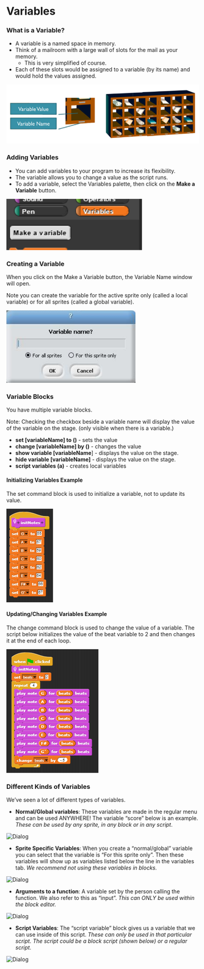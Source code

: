 # Variables

### What is a Variable? <a id="different-kinds-of-variables"></a>

* A variable is a named space in memory. 
* Think of a mailroom with a large wall of slots for the mail as your memory. 
  * This is very simplified of course. 
* Each of these slots would be assigned to a variable \(by its name\) and would hold the values assigned.

![](.gitbook/assets/image%20%2840%29.png)

### Adding Variables

* You can add variables to your program to increase its flexibility. 
* The variable allows you to change a value as the script runs. 
* To add a variable, select the Variables palette, then click on the **Make a Variable** button.

![](.gitbook/assets/image%20%28111%29.png)

### Creating a Variable <a id="different-kinds-of-variables"></a>

When you click on the Make a Variable button, the Variable Name window will open.

Note you can create the variable for the active sprite only \(called a local variable\) or for all sprites \(called a global variable\).

![](.gitbook/assets/image%20%2823%29.png)

### Variable Blocks <a id="different-kinds-of-variables"></a>

You have multiple variable blocks.

Note: Checking the checkbox beside a variable name will display the value of the variable on the stage. \(only visible when there is a variable.\) 

* **set \[variableName\] to \(\)** - sets the value 
* **change \[variableName\] by \(\)** - changes the value
* **show variable \[variableName**\] - displays the value on the stage. 
* **hide variable \[variableName\]** - displays the value on the stage. 
* **script variables \(a\)** - creates local variables

#### Initializing Variables Example

The set command block is used to initialize a variable, not to update its value.

![](.gitbook/assets/image%20%2871%29.png)

#### Updating/Changing Variables Example

The change command block is used to change the value of a variable. The script below initializes the value of the beat variable to 2 and then changes it at the end of each loop.

![](.gitbook/assets/image%20%281%29.png)

### Different Kinds of Variables <a id="different-kinds-of-variables"></a>

We’ve seen a lot of different types of variables.

* **Normal/Global variables**: These variables are made in the regular menu and can be used ANYWHERE! The variable “score” below is an example. _These can be used by any sprite, in any block or in any script_.

![Dialog](http://bjc-nc.github.io/bjc-course/curriculum/03-build-your-own-blocks/labs/lab-block-33.png)

* **Sprite Specific Variables**: When you create a “normal/global” variable you can select that the variable is “For this sprite only”. Then these variables will show up as variables listed below the line in the variables tab. _We recommend not using these variables in blocks._

![Dialog](http://bjc-nc.github.io/bjc-course/curriculum/03-build-your-own-blocks/labs/lab-block-34.png)

* **Arguments to a function**: A variable set by the person calling the function. We also refer to this as “input”. _This can ONLY be used within the block editor._

![Dialog](http://bjc-nc.github.io/bjc-course/curriculum/03-build-your-own-blocks/labs/lab-block-35.png)

* **Script Variables**: The “script variable” block gives us a variable that we can use inside of this script. _These can only be used in that particular script. The script could be a block script \(shown below\) or a regular script._

![Dialog](http://bjc-nc.github.io/bjc-course/curriculum/03-build-your-own-blocks/labs/lab-block-36.png)

